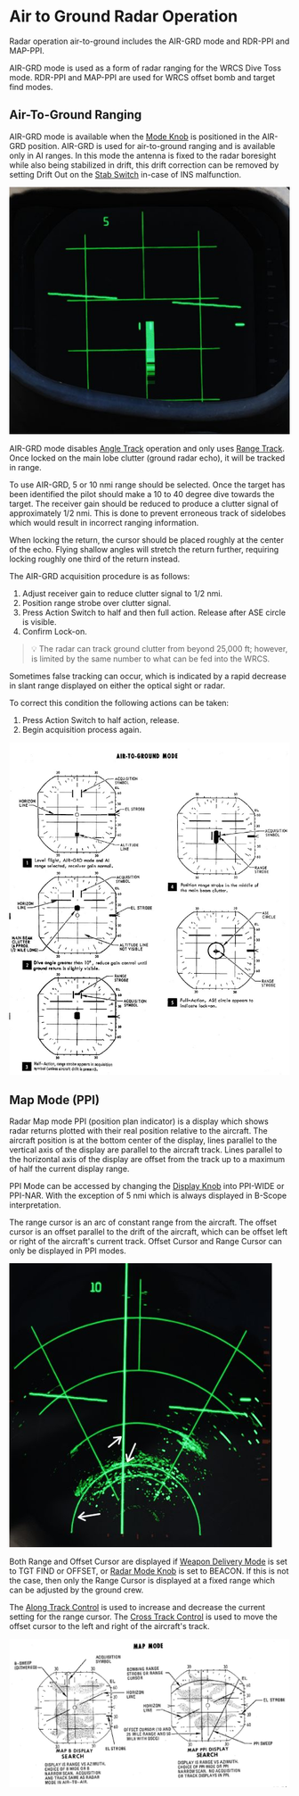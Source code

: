# Air to Ground Radar Operation

Radar operation air-to-ground includes the AIR-GRD mode and RDR-PPI and MAP-PPI.

AIR-GRD mode is used as a form of radar ranging for the WRCS Dive Toss mode.
RDR-PPI and MAP-PPI are used for WRCS offset bomb and target find modes.

## Air-To-Ground Ranging

AIR-GRD mode is available when the [Mode Knob](interface.md#radar-modes-mode) is
positioned in the AIR-GRD position. AIR-GRD is used for air-to-ground ranging
and is available only in AI ranges. In this mode the antenna is fixed to the
radar boresight while also being stabilized in drift, this drift correction can
be removed by setting Drift Out on the [Stab Switch](interface.md#stab-switch)
in-case of INS malfunction.

![Ground Mode during Dive Toss](../../img/radar_ground_mode_dt.jpg)

AIR-GRD mode disables [Angle Track](interface.md#angle-track) operation and only
uses [Range Track](interface.md#range-track). Once locked on the main lobe
clutter (ground radar echo), it will be tracked in range.

To use AIR-GRD, 5 or 10 nmi range should be selected. Once the target has been
identified the pilot should make a 10 to 40 degree dive towards the target. The
receiver gain should be reduced to produce a clutter signal of approximately 1/2
nmi. This is done to prevent erroneous track of sidelobes which would result in
incorrect ranging information.

When locking the return, the cursor should be placed roughly
at the center of the echo. Flying shallow angles will stretch the return further,
requiring locking roughly one third of the return instead.

The AIR-GRD acquisition procedure is as follows:

1. Adjust receiver gain to reduce clutter signal to 1/2 nmi.
2. Position range strobe over clutter signal.
3. Press Action Switch to half and then full action. Release after ASE circle is
   visible.
4. Confirm Lock-on.

> 💡 The radar can track ground clutter from beyond 25,000 ft; however, is
> limited by the same number to what can be fed into the WRCS.

Sometimes false tracking can occur, which is indicated by a rapid decrease in
slant range displayed on either the optical sight or radar.

To correct this condition the following actions can be taken:

1. Press Action Switch to half action, release.
2. Begin acquisition process again.

![manual_radar_air_to_ground_mode](../../img/manual_radar_air_to_ground_mode.jpg)

## Map Mode (PPI)

Radar Map mode PPI (position plan indicator) is a display which shows radar
returns plotted with their real position relative to the aircraft. The aircraft
position is at the bottom center of the display, lines parallel to the vertical
axis of the display are parallel to the aircraft track. Lines parallel to the
horizontal axis of the display are offset from the track up to a maximum of half
the current display range.

PPI Mode can be accessed by changing the
[Display Knob](interface.md#display-knob) into PPI-WIDE or PPI-NAR. With the
exception of 5 nmi which is always displayed in B-Scope interpretation.

The range cursor is an arc of constant range from the aircraft. The offset
cursor is an offset parallel to the drift of the aircraft, which can be offset
left or right of the aircraft's current track. Offset Cursor and Range Cursor
can only be displayed in PPI modes.

![Map Mode with Cursors](../../img/radar_map_mode_cursors.jpg)

Both Range and Offset Cursor are displayed if
[Weapon Delivery Mode](../../systems/weapon_systems/multiple_weapons_system.md#mode-selection---delivery-mode-knob)
is set to TGT FIND or OFFSET, or
[Radar Mode Knob](interface.md#radar-modes-mode) is set to BEACON. If this is
not the case, then only the Range Cursor is displayed at a fixed range which can
be adjusted by the ground crew.

The
[Along Track Control](../../cockpit/wso/right_console/center_section.md#along-track-wheel)
is used to increase and decrease the current setting for the range cursor. The
[Cross Track Control](../../cockpit/wso/right_console/center_section.md#cross-track-wheel)
is used to move the offset cursor to the left and right of the aircraft's track.

![manual_radar_map_mode](../../img/manual_radar_map_modes.jpg)
